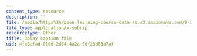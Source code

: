 ```yaml
---
content_type: resource
description: ''
file: /media/https%3A/open-learning-course-data-rc.s3.amazonaws.com/8-334-statistical-mechanics-ii-statistical-physics-of-fields-spring-2014/4fe8afad010d2d844a2a5df25d83a7af_PGnLAx8e4Gk.srt
file_type: application/x-subrip
resourcetype: Other
title: 3play caption file
uid: 4fe8afad-010d-2d84-4a2a-5df25d83a7af
---
```

